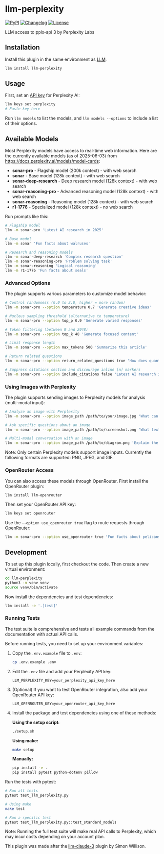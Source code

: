 # llm-perplexity

[![PyPI](https://img.shields.io/pypi/v/llm-perplexity.svg)](https://pypi.org/project/llm-perplexity/)
[![Changelog](https://img.shields.io/github/v/release/hex/llm-perplexity?include_prereleases&label=changelog)](https://github.com/hex/llm-perplexity/releases)
[![License](https://img.shields.io/badge/license-Apache%202.0-blue.svg)](https://github.com/hex/llm-perplexity/blob/main/LICENSE)

LLM access to pplx-api 3 by Perplexity Labs

## Installation

Install this plugin in the same environment as [LLM](https://llm.datasette.io/).

```bash
llm install llm-perplexity
```

## Usage

First, set an [API key](https://www.perplexity.ai/settings/api) for Perplexity AI:

```bash
llm keys set perplexity
# Paste key here
```

Run `llm models` to list the models, and `llm models --options` to include a list of their options.

## Available Models

Most Perplexity models have access to real-time web information. Here are the currently available models (as of 2025-06-03) from https://docs.perplexity.ai/models/model-cards:

- **sonar-pro** - Flagship model (200k context) - with web search
- **sonar** - Base model (128k context) - with web search
- **sonar-deep-research** - Deep research model (128k context) - with web search
- **sonar-reasoning-pro** - Advanced reasoning model (128k context) - with web search
- **sonar-reasoning** - Reasoning model (128k context) - with web search
- **r1-1776** - Specialized model (128k context) - no web search

Run prompts like this:

```bash
# Flagship model
llm -m sonar-pro 'Latest AI research in 2025'

# Base model
llm -m sonar 'Fun facts about walruses'

# Research and reasoning models
llm -m sonar-deep-research 'Complex research question'
llm -m sonar-reasoning-pro 'Problem solving task'
llm -m sonar-reasoning 'Logical reasoning'
llm -m r1-1776 'Fun facts about seals'
```

### Advanced Options

The plugin supports various parameters to customize model behavior:

```bash
# Control randomness (0.0 to 2.0, higher = more random)
llm -m sonar-pro --option temperature 0.7 'Generate creative ideas'

# Nucleus sampling threshold (alternative to temperature)
llm -m sonar-pro --option top_p 0.9 'Generate varied responses'

# Token filtering (between 0 and 2048)
llm -m sonar-pro --option top_k 40 'Generate focused content'

# Limit response length
llm -m sonar-pro --option max_tokens 500 'Summarize this article'

# Return related questions
llm -m sonar-pro --option return_related_questions true 'How does quantum computing work?'

# Suppress citations section and discourage inline [n] markers
llm -m sonar-pro --option include_citations false 'Latest AI research in 2025'
```

### Using Images with Perplexity

The plugin supports sending images to Perplexity models for analysis (multi-modal input):

```bash
# Analyze an image with Perplexity
llm -m sonar-pro --option image_path /path/to/your/image.jpg 'What can you tell me about this image?'

# Ask specific questions about an image
llm -m sonar-pro --option image_path /path/to/screenshot.png 'What text appears in this screenshot?'

# Multi-modal conversation with an image
llm -m sonar-pro --option image_path /path/to/diagram.png 'Explain the process shown in this diagram'
```

Note: Only certain Perplexity models support image inputs. Currently the following formats are supported: PNG, JPEG, and GIF.

### OpenRouter Access

You can also access these models through OpenRouter. First install the OpenRouter plugin:

```bash
llm install llm-openrouter
```

Then set your OpenRouter API key:

```bash
llm keys set openrouter
```

Use the `--option use_openrouter true` flag to route requests through OpenRouter:

```bash
llm -m sonar-pro --option use_openrouter true 'Fun facts about pelicans'
```

## Development

To set up this plugin locally, first checkout the code. Then create a new virtual environment:

```bash
cd llm-perplexity
python3 -m venv venv
source venv/bin/activate
```

Now install the dependencies and test dependencies:

```bash
llm install -e '.[test]'
```

### Running Tests

The test suite is comprehensive and tests all example commands from the documentation with actual API calls.

Before running tests, you need to set up your environment variables:

1. Copy the `.env.example` file to `.env`:
   ```bash
   cp .env.example .env
   ```

2. Edit the `.env` file and add your Perplexity API key:
   ```
   LLM_PERPLEXITY_KEY=your_perplexity_api_key_here
   ```

3. (Optional) If you want to test OpenRouter integration, also add your OpenRouter API key:
   ```
   LLM_OPENROUTER_KEY=your_openrouter_api_key_here
   ```

4. Install the package and test dependencies using one of these methods:

   **Using the setup script:**
   ```bash
   ./setup.sh
   ```

   **Using make:**
   ```bash
   make setup
   ```

   **Manually:**
   ```bash
   pip install -e .
   pip install pytest python-dotenv pillow
   ```

Run the tests with pytest:

```bash
# Run all tests
pytest test_llm_perplexity.py

# Using make
make test

# Run a specific test
pytest test_llm_perplexity.py::test_standard_models
```

Note: Running the full test suite will make real API calls to Perplexity, which may incur costs depending on your account plan.

This plugin was made after the [llm-claude-3](https://github.com/simonw/llm-claude-3) plugin by Simon Willison.